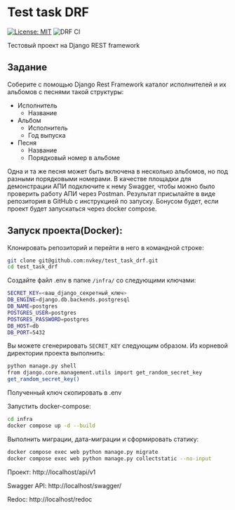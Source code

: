 # Test task DRF
[![License: MIT](https://img.shields.io/badge/License-MIT-yellow.svg)](https://opensource.org/licenses/MIT)
![DRF CI](https://github.com/nvkey/test_task_drf/actions/workflows/workflow.yml/badge.svg)

Тестовый проект на Django REST framework
## Задание
Соберите с помощью Django Rest Framework каталог исполнителей и их альбомов с песнями такой структуры:
- Исполнитель
    - Название
- Альбом
    - Исполнитель
    - Год выпуска
- Песня
    - Название
    - Порядковый номер в альбоме

Одна и та же песня может быть включена в несколько альбомов, но под разными порядковыми номерами.
В качестве площадки для демонстрации АПИ подключите к нему Swagger, чтобы можно было проверить работу АПИ через Postman.
Результат присылайте в виде репозитория в GitHub с инструкцией по запуску. Бонусом будет, если проект будет запускаться через docker compose.

## Запуск проекта(Docker):

Клонировать репозиторий и перейти в него в командной строке:
``` bash
git clone git@github.com:nvkey/test_task_drf.git
cd test_task_drf
```

Создайте файл .env в папке `/infra/` со следующими ключами:
```bash
SECRET_KEY=<ваш_django_секретный_ключ>
DB_ENGINE=django.db.backends.postgresql
DB_NAME=postgres
POSTGRES_USER=postgres
POSTGRES_PASSWORD=postgres
DB_HOST=db
DB_PORT=5432
```
Вы можете сгенерировать `SECRET_KEY` следующим образом. Из корневой директории проекта выполнить:

```bash
python manage.py shell
from django.core.management.utils import get_random_secret_key  
get_random_secret_key()
```
Полученный ключ скопировать в .env

Запустить docker-compose:
``` bash
cd infra
docker compose up -d --build
```

Выполнить миграции, дата-миграции и сформировать статику:
``` bash
docker compose exec web python manage.py migrate
docker compose exec web python manage.py collectstatic --no-input 
```
Проект: http://localhost/api/v1

Swagger API: http://localhost/swagger/

Redoc: http://localhost/redoc
